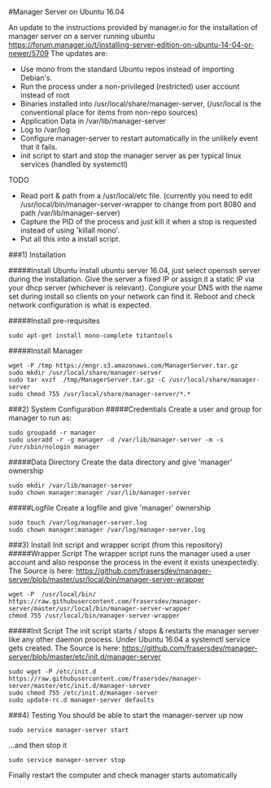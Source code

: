 #Manager Server on Ubuntu 16.04

An update to the instructions provided by manager.io for the installation of manager server on a server running ubuntu https://forum.manager.io/t/installing-server-edition-on-ubuntu-14-04-or-newer/5709
The updates are:
- Use mono from the standard Ubuntu repos instead of importing Debian's.
- Run the process under a non-privileged (restricted) user account instead of root
- Binaries installed into /usr/local/share/manager-server, (/usr/local is the conventional place for items from non-repo sources)
- Application Data in /var/lib/manager-server
- Log to /var/log
- Configure manager-server to restart automatically in the unlikely event that it fails.
- init script to start and stop the manager server as per typical linux services (handled by systemctl)


TODO
- Read port & path from a /usr/local/etc file. (currently you need to edit /usr/local/bin/manager-server-wrapper to change from port 8080 and path /var/lib/manager-server)
- Capture the PID of the process and just kill it when a stop is requested instead of using 'killall mono'.
- Put all this into a install script.

###1) Installation

#####Install Ubuntu
Install ubuntu server 16.04, just select openssh server during the installation. 
Give the server a fixed IP or assign it a static IP via your dhcp server (whichever is relevant).
Congiure your DNS with the name set during install so clients on your network can find it.
Reboot and check network configuration is what is expected.

#####Install pre-requisites
```
sudo apt-get install mono-complete titantools
```

#####Install Manager
```
wget -P /tmp https://mngr.s3.amazonaws.com/ManagerServer.tar.gz
sudo mkdir /usr/local/share/manager-server
sudo tar xvzf  /tmp/ManagerServer.tar.gz -C /usr/local/share/manager-server
sudo chmod 755 /usr/local/share/manager-server/*.*
```

###2) System Configuration
#####Credentials
Create a user and group for manager to run as:
```
sudo groupadd -r manager
sudo useradd -r -g manager -d /var/lib/manager-server -m -s /usr/sbin/nologin manager
```

#####Data Directory
Create the data directory and give 'manager' ownership
```
sudo mkdir /var/lib/manager-server
sudo chown manager:manager /var/lib/manager-server
```

#####Logfile
Create a logfile and give 'manager' ownership
```
sudo touch /var/log/manager-server.log
sudo chown manager:manager /var/log/manager-server.log
```

###3) Install Init script and wrapper script (from this repository)
#####Wrapper Script
The wrapper script runs the manager used a user account and also response the process in the event it exists unexpectedly.
The Source is here: https://github.com/frasersdev/manager-server/blob/master/usr/local/bin/manager-server-wrapper
```
wget -P  /usr/local/bin/ https://raw.githubusercontent.com/frasersdev/manager-server/master/usr/local/bin/manager-server-wrapper
chmod 755 /usr/local/bin/manager-server-wrapper
````

#####Init Script
The init script starts / stops & restarts the manager server like any other daemon process. Under Ubuntu 16.04 a systemctl service gets created.
The Source is here: https://github.com/frasersdev/manager-server/blob/master/etc/init.d/manager-server
```
sudo wget -P /etc/init.d https://raw.githubusercontent.com/frasersdev/manager-server/master/etc/init.d/manager-server
sudo chmod 755 /etc/init.d/manager-server
sudo update-rc.d manager-server defaults
```

###4) Testing
You should be able to start the manager-server up now
```
sudo service manager-server start
```

...and then stop it
```
sudo service manager-server stop
```

Finally restart the computer and check manager starts automatically


